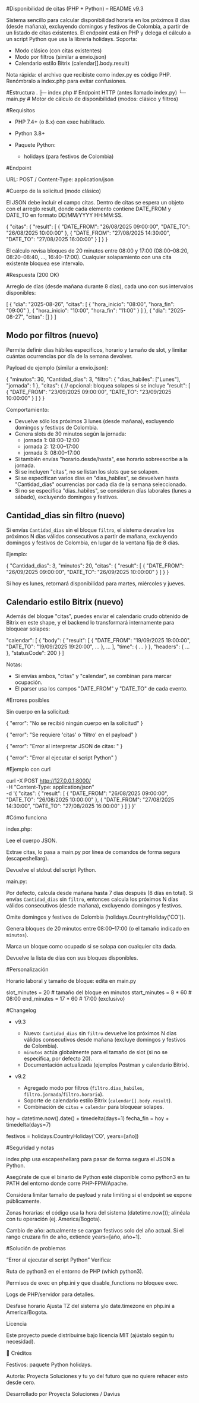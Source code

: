 #Disponibilidad de citas (PHP + Python) – README v9.3

Sistema sencillo para calcular disponibilidad horaria en los próximos 8 días (desde mañana), excluyendo domingos y festivos de Colombia, a partir de un listado de citas existentes.
El endpoint está en PHP y delega el cálculo a un script Python que usa la librería holidays. Soporta:
- Modo clásico (con citas existentes)
- Modo por filtros (similar a envio.json)
- Calendario estilo Bitrix (calendar[].body.result)

Nota rápida: el archivo que recibiste como index.py es código PHP. Renómbralo a index.php para evitar confusiones.


#Estructura
.
├─ index.php       # Endpoint HTTP (antes llamado index.py)
└─ main.py         # Motor de cálculo de disponibilidad (modos: clásico y filtros)



#Requisitos

 - PHP 7.4+ (o 8.x) con exec habilitado.

 - Python 3.8+

 - Paquete Python:

    - holidays (para festivos de Colombia)


#Endpoint

URL: POST /
Content-Type: application/json


#Cuerpo de la solicitud (modo clásico)

El JSON debe incluir el campo citas.
Dentro de citas se espera un objeto con el arreglo result, donde cada elemento contiene DATE_FROM y DATE_TO en formato DD/MM/YYYY HH:MM:SS.

{
  "citas": {
    "result": [
      {
        "DATE_FROM": "26/08/2025 09:00:00",
        "DATE_TO":   "26/08/2025 10:00:00"
      },
      {
        "DATE_FROM": "27/08/2025 14:30:00",
        "DATE_TO":   "27/08/2025 16:00:00"
      }
    ]
  }
}



El cálculo revisa bloques de 20 minutos entre 08:00 y 17:00
(08:00–08:20, 08:20–08:40, …, 16:40–17:00).
Cualquier solapamiento con una cita existente bloquea ese intervalo.



#Respuesta (200 OK)

Arreglo de días (desde mañana durante 8 días), cada uno con sus intervalos disponibles:

[
  {
    "dia": "2025-08-26",
    "citas": [
      { "hora_inicio": "08:00", "hora_fin": "09:00" },
      { "hora_inicio": "10:00", "hora_fin": "11:00" }
    ]
  },
  {
    "dia": "2025-08-27",
    "citas": []
  }
]


## Modo por filtros (nuevo)

Permite definir días hábiles específicos, horario y tamaño de slot, y limitar cuántas ocurrencias por día de la semana devolver.

Payload de ejemplo (similar a envio.json):

{
  "minutos": 30,
  "Cantidad_dias": 3,
  "filtro": {
    "dias_habiles": ["Lunes"],
    "jornada": 1
  },
  "citas": {  // opcional: bloquea solapes si se incluye
    "result": [
      { "DATE_FROM": "23/09/2025 09:00:00", "DATE_TO": "23/09/2025 10:00:00" }
    ]
  }
}

Comportamiento:
- Devuelve sólo los próximos 3 lunes (desde mañana), excluyendo domingos y festivos de Colombia.
- Genera slots de 30 minutos según la jornada:
  - jornada 1: 08:00–12:00
  - jornada 2: 12:00–17:00
  - jornada 3: 08:00–17:00
- Si también envías "horario.desde/hasta", ese horario sobreescribe a la jornada.
- Si se incluyen "citas", no se listan los slots que se solapen.
- Si se especifican varios días en "dias_habiles", se devuelven hasta "Cantidad_dias" ocurrencias por cada día de la semana seleccionado.
- Si no se especifica "dias_habiles", se consideran días laborales (lunes a sábado), excluyendo domingos y festivos.


## Cantidad_dias sin filtro (nuevo)

Si envías `Cantidad_dias` sin el bloque `filtro`, el sistema devuelve los próximos N días válidos consecutivos a partir de mañana, excluyendo domingos y festivos de Colombia, en lugar de la ventana fija de 8 días.

Ejemplo:

{
  "Cantidad_dias": 3,
  "minutos": 20,
  "citas": {
    "result": [
      { "DATE_FROM": "26/09/2025 09:00:00", "DATE_TO": "26/09/2025 10:00:00" }
    ]
  }
}

Si hoy es lunes, retornará disponibilidad para martes, miércoles y jueves.


## Calendario estilo Bitrix (nuevo)

Además del bloque "citas", puedes enviar el calendario crudo obtenido de Bitrix en este shape, y el backend lo transformará internamente para bloquear solapes:

"calendar": [
  {
    "body": {
      "result": [
        { "DATE_FROM": "19/09/2025 19:00:00", "DATE_TO": "19/09/2025 19:20:00", ... },
        ...
      ],
      "time": { ... }
    },
    "headers": { ... },
    "statusCode": 200
  }
]

Notas:
- Si envías ambos, "citas" y "calendar", se combinan para marcar ocupación.
- El parser usa los campos "DATE_FROM" y "DATE_TO" de cada evento.



#Errores posibles

Sin cuerpo en la solicitud:

{ "error": "No se recibió ningún cuerpo en la solicitud" }

{ "error": "Se requiere 'citas' o 'filtro' en el payload" }

{ "error": "Error al interpretar JSON de citas: <detalle>" }

{ "error": "Error al ejecutar el script Python" }


#Ejemplo con curl

curl -X POST http://127.0.0.1:8000/ \
  -H "Content-Type: application/json" \
  -d '{
    "citas": {
      "result": [
        { "DATE_FROM": "26/08/2025 09:00:00", "DATE_TO": "26/08/2025 10:00:00" },
        { "DATE_FROM": "27/08/2025 14:30:00", "DATE_TO": "27/08/2025 16:00:00" }
      ]
    }
  }'



#Cómo funciona

index.php:

Lee el cuerpo JSON.

Extrae citas, lo pasa a main.py por línea de comandos de forma segura (escapeshellarg).

Devuelve el stdout del script Python.

main.py:

Por defecto, calcula desde mañana hasta 7 días después (8 días en total).
Si envías `Cantidad_dias` sin `filtro`, entonces calcula los próximos N días válidos consecutivos (desde mañana), excluyendo domingos y festivos.

Omite domingos y festivos de Colombia (holidays.CountryHoliday('CO')).

Genera bloques de 20 minutos entre 08:00–17:00 (o el tamaño indicado en `minutos`).

Marca un bloque como ocupado si se solapa con cualquier cita dada.

Devuelve la lista de días con sus bloques disponibles.




#Personalización

Horario laboral y tamaño de bloque: edita en main.py

slot_minutes = 20            # tamaño del bloque en minutos
start_minutes = 8 * 60       # 08:00
end_minutes = 17 * 60        # 17:00 (exclusivo)


#Changelog

- v9.3
  - Nuevo: `Cantidad_dias` sin `filtro` devuelve los próximos N días válidos consecutivos desde mañana (excluye domingos y festivos de Colombia).
  - `minutos` actúa globalmente para el tamaño de slot (si no se especifica, por defecto 20).
  - Documentación actualizada (ejemplos Postman y calendario Bitrix).

- v9.2
  - Agregado modo por filtros (`filtro.dias_habiles`, `filtro.jornada`/`filtro.horario`).
  - Soporte de calendario estilo Bitrix (`calendar[].body.result`).
  - Combinación de `citas` + `calendar` para bloquear solapes.

hoy = datetime.now().date() + timedelta(days=1)
fecha_fin = hoy + timedelta(days=7)

festivos = holidays.CountryHoliday('CO', years=[año])


#Seguridad y notas

index.php usa escapeshellarg para pasar de forma segura el JSON a Python.

Asegúrate de que el binario de Python esté disponible como python3 en tu PATH del entorno donde corre PHP-FPM/Apache.

Considera limitar tamaño de payload y rate limiting si el endpoint se expone públicamente.

Zonas horarias: el código usa la hora del sistema (datetime.now()); alinéala con tu operación (ej. America/Bogota).

Cambio de año: actualmente se cargan festivos solo del año actual. Si el rango cruzara fin de año, extiende years=[año, año+1].


#Solución de problemas

“Error al ejecutar el script Python”
Verifica:

Ruta de python3 en el entorno de PHP (which python3).

Permisos de exec en php.ini y que disable_functions no bloquee exec.

Logs de PHP/servidor para detalles.

Desfase horario
Ajusta TZ del sistema y/o date.timezone en php.ini a America/Bogota.






Licencia

Este proyecto puede distribuirse bajo licencia MIT (ajústalo según tu necesidad).




🙌 Créditos

Festivos: paquete Python holidays.

Autoría: Proyecta Soluciones y tu yo del futuro que no quiere rehacer esto desde cero.


Desarrollado por Proyecta Soluciones / Davius
